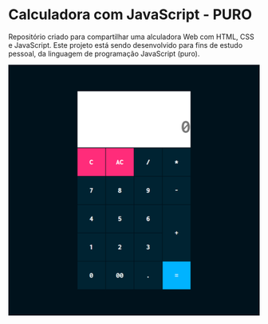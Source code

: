 # Calculadora com JavaScript - PURO
 Repositório criado para compartilhar uma alculadora Web com HTML, CSS e JavaScript. 
 Este projeto está sendo desenvolvido para fins de estudo pessoal, da linguagem de programação JavaScript (puro).

 ![](midia/usabilidadeGif.gif)